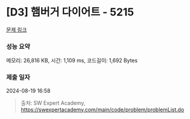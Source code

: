 # [D3] 햄버거 다이어트 - 5215 

[문제 링크](https://swexpertacademy.com/main/code/problem/problemDetail.do?contestProbId=AWT-lPB6dHUDFAVT) 

### 성능 요약

메모리: 26,816 KB, 시간: 1,109 ms, 코드길이: 1,692 Bytes

### 제출 일자

2024-08-19 16:58



> 출처: SW Expert Academy, https://swexpertacademy.com/main/code/problem/problemList.do